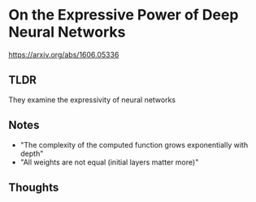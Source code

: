 # On the Expressive Power of Deep Neural Networks

https://arxiv.org/abs/1606.05336

## TLDR
They examine the expressivity of neural networks

## Notes
- "The complexity of the computed function grows exponentially with depth"
- "All weights are not equal (initial layers matter more)"

## Thoughts
